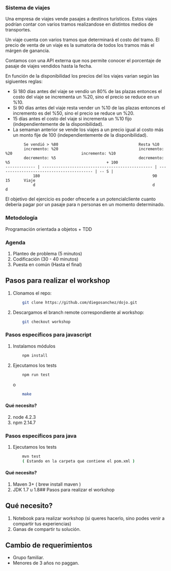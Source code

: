 ### Sistema de viajes 

Una empresa de viajes vende pasajes a destinos turísticos. Estos viajes podrían contar con varios tramos realizandose en distintos medios de transportes. 

Un viaje cuenta con varios tramos que determinará el costo del tramo. El precio de venta de un viaje es la sumatoria de todos los tramos más el márgen de ganancia. 

Contamos con una API externa que nos permite conocer el porcentaje de pasaje de viajes vendidos hasta la fecha.

En función de la disponibilidad los precios del los viajes varian según las sigiuentes reglas:
- Si 180 días antes del viaje se vendío un 80% de las plazas entonces el costo del viaje se incrementa un %20, sino el precio se reduce en un %10.
- Si 90 días antes del viaje resta vender un %10 de las plazas entonces el incremento es del %50, sino el precio se reduce un %20.
- 15 días antes el costo del viaje si incrementa un %10 fijo (independientemente de la disponibilidad).
- La semaman anterior se vende los viajes a un precio igual al costo más un monto fije de 100 (independientemente de la disponibilidad).
 

```
        Se vendió > %80                                   Resta %10
        incremento: %20                                   incremento: %20                              incremento: %10
        decremento: %5                                    decremento: %5                                          + 100
------------- | ------------------------------------------------ | ----------------------------------------- | -- S |
            180                                                 90                                          15      Viaje
            d                                                   d                                           d
```


El objetivo del ejercicio es poder ofrecerle a un potencialcliente cuanto debería pagar por un pasaje para n personas en un momento determinado. 


### Metodología

Programación orientada a objetos + TDD

### Agenda

1. Planteo de problema (5 minutos)
2. Codificación (30 - 40 minutos)
3. Puesta en común (Hasta el final)

## Pasos para realizar el workshop 

1. Clonamos el repo:

    ```bash
        git clone https://github.com/diegosanchez/dojo.git
    ```

2. Descargamos el branch remote correspondiente al workshop:

    ```bash
        git checkout workshop
    ```

### Pasos específicos para javascript

1. Instalamos módulos

    ```bash
        npm install
    ```

2. Ejecutamos los tests

    ```bash
        npm run test
    ```
    
    o
    
    ```bash
        make
    ```

#### Qué necesito?

2. node 4.2.3
3. npm  2.14.7


### Pasos específicos para java

1. Ejecutamos los tests

    ```bash
        mvn test
        ( Estando en la carpeta que contiene el pom.xml )
    ```



#### Qué necesito?

1. Maven 3+ ( brew install maven )
2. JDK 1.7 u 1.8## Pasos para realizar el workshop


## Qué necesito?

1. Notebook para realizar workshop (si queres hacerlo, sino podes venir a compartir tus experiencias)
2. Ganas de compartir tu solución.

## Cambio de requerimientos

- Grupo familiar.
- Menores de 3 años no paggan.
